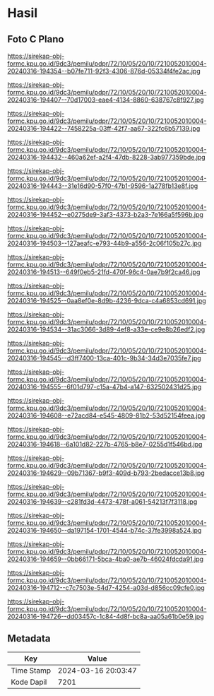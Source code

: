 # Hasil

## Foto C Plano

https://sirekap-obj-formc.kpu.go.id/9dc3/pemilu/pdpr/72/10/05/20/10/7210052010004-20240316-194354--b07fe711-92f3-4306-876d-05334f4fe2ac.jpg

https://sirekap-obj-formc.kpu.go.id/9dc3/pemilu/pdpr/72/10/05/20/10/7210052010004-20240316-194407--70d17003-eae4-4134-8860-638767c8f927.jpg

https://sirekap-obj-formc.kpu.go.id/9dc3/pemilu/pdpr/72/10/05/20/10/7210052010004-20240316-194422--7458225a-03ff-42f7-aa67-322fc6b57139.jpg

https://sirekap-obj-formc.kpu.go.id/9dc3/pemilu/pdpr/72/10/05/20/10/7210052010004-20240316-194432--460a62ef-a2f4-47db-8228-3ab977359bde.jpg

https://sirekap-obj-formc.kpu.go.id/9dc3/pemilu/pdpr/72/10/05/20/10/7210052010004-20240316-194443--31e16d90-57f0-47b1-9596-1a278fb13e8f.jpg

https://sirekap-obj-formc.kpu.go.id/9dc3/pemilu/pdpr/72/10/05/20/10/7210052010004-20240316-194452--e0275de9-3af3-4373-b2a3-7e166a5f596b.jpg

https://sirekap-obj-formc.kpu.go.id/9dc3/pemilu/pdpr/72/10/05/20/10/7210052010004-20240316-194503--127aeafc-e793-44b9-a556-2c06f105b27c.jpg

https://sirekap-obj-formc.kpu.go.id/9dc3/pemilu/pdpr/72/10/05/20/10/7210052010004-20240316-194513--649f0eb5-21fd-470f-96c4-0ae7b9f2ca46.jpg

https://sirekap-obj-formc.kpu.go.id/9dc3/pemilu/pdpr/72/10/05/20/10/7210052010004-20240316-194525--0aa8ef0e-8d9b-4236-9dca-c4a6853cd691.jpg

https://sirekap-obj-formc.kpu.go.id/9dc3/pemilu/pdpr/72/10/05/20/10/7210052010004-20240316-194534--31ac3066-3d89-4ef8-a33e-ce9e8b26edf2.jpg

https://sirekap-obj-formc.kpu.go.id/9dc3/pemilu/pdpr/72/10/05/20/10/7210052010004-20240316-194545--d3ff7400-13ca-401c-9b34-34d3e7035fe7.jpg

https://sirekap-obj-formc.kpu.go.id/9dc3/pemilu/pdpr/72/10/05/20/10/7210052010004-20240316-194555--6f01d797-c15a-47b4-a147-632502431d25.jpg

https://sirekap-obj-formc.kpu.go.id/9dc3/pemilu/pdpr/72/10/05/20/10/7210052010004-20240316-194608--e72acd84-e545-4809-81b2-53d52154feea.jpg

https://sirekap-obj-formc.kpu.go.id/9dc3/pemilu/pdpr/72/10/05/20/10/7210052010004-20240316-194618--6a101d82-227b-4765-b8e7-0255d1f546bd.jpg

https://sirekap-obj-formc.kpu.go.id/9dc3/pemilu/pdpr/72/10/05/20/10/7210052010004-20240316-194629--09b71367-b9f3-409d-b793-2bedacce13b8.jpg

https://sirekap-obj-formc.kpu.go.id/9dc3/pemilu/pdpr/72/10/05/20/10/7210052010004-20240316-194639--c281fd3d-4473-478f-a061-54213f7f3118.jpg

https://sirekap-obj-formc.kpu.go.id/9dc3/pemilu/pdpr/72/10/05/20/10/7210052010004-20240316-194650--da197154-1701-4544-b74c-37fe3998a524.jpg

https://sirekap-obj-formc.kpu.go.id/9dc3/pemilu/pdpr/72/10/05/20/10/7210052010004-20240316-194659--0bb66171-5bca-4ba0-ae7b-46024fdcda91.jpg

https://sirekap-obj-formc.kpu.go.id/9dc3/pemilu/pdpr/72/10/05/20/10/7210052010004-20240316-194712--c7c7503e-54d7-4254-a03d-d856cc09cfe0.jpg

https://sirekap-obj-formc.kpu.go.id/9dc3/pemilu/pdpr/72/10/05/20/10/7210052010004-20240316-194726--dd03457c-1c84-4d8f-bc8a-aa05a61b0e59.jpg


## Metadata

| Key        | Value               |
| ---------- | ------------------- |
| Time Stamp | 2024-03-16 20:03:47 |
| Kode Dapil | 7201                |



